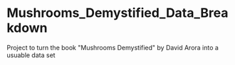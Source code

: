 # Mushrooms_Demystified_Data_Breakdown
 Project to turn the book "Mushrooms Demystified" by David Arora into a usuable data set

